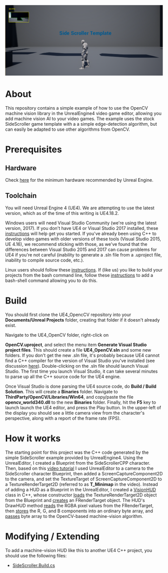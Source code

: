 <img src="ue4opencv.png" width=800>

# About
This repository contains a simple example of how to use the OpenCV machine vision library in the UnrealEngine4
video game editor, allowing you add machine vision AI to your video games.  The example uses the stock SideScroller
game template with a a simple edge-detection algorithm, but can easily be
adapted to use other algorithms from OpenCV.

# Prerequisites

## Hardware

Check [here](https://docs.unrealengine.com/latest/INT/GettingStarted/RecommendedSpecifications/)
for the minimum hardware recommended by Unreal Engine.

## Toolchain

You will need Unreal Engine 4 (UE4). We are attempting to use the latest version, which as of the time of this
writing is UE4.18.2.  

Windows users will need Visual Studio Community (we're using the latest version, 2017).
If you don't have UE4 or Visual Studio 2017 installed, these
[instructions](https://docs.unrealengine.com/latest/INT/Programming/Development/VisualStudioSetup/#visualstudio2017users) 
will help get you started. If you've already been using C++ to develop video games with
older versions of these tools (Visual Studio 2015, UE 4.16), we recommend sticking with those, as we've found that
the differences between Visual Studio 2015 and 2017 can cause problems for UE4 if you're not careful (inability
to generate a .sln file from a .uproject file, inability to compile source code, etc.).

Linux users should follow these [instructions](https://wiki.unrealengine.com/Building\_On\_Linux).  If (like us) you like
to build your projects from the bash command line, follow these
[instructions](https://forums.unrealengine.com/development-discussion/c-gameplay-programming/97022-linux-how-to-compile-c-scripts-from-terminal) to add a bash-shell command allowing you to do this.

# Build

You should first clone the UE4_OpencCV repository into your <b>Documents/Unreal Projects</b> folder, creating
that folder if it doesn't already exist.

Navigate to the UE4_OpenCV folder, right-click on

<b>OpenCV.uproject</b>, and select the menu item <b>Generate Visual Studio project files</b>.  This
should create a file <b>UE4_OpenCV.sln</b> and some new folders.
If you don't get the new .sln file, it's probably because UE4 cannot find a C++ compiler for
the version of Visual Studio you've installed (see discussion 
[here](https://docs.unrealengine.com/latest/INT/Programming/Development/VisualStudioSetup/#beforesetting-upyourue4-to-vsworkflow)).  Double-clicking on the .sln file should launch Visual Studio.  The first time you
launch Visual Studio, it can take several minutes to parse up all the C++ source
code for the UE4 engine.  

Once Visual Studio is done parsing the UE4 source code, do <b>Build / Build Solution</b>.  This will create
a <b>Binaries</b> folder.  Navigate to <b>ThirdParty/OpenCV/Libraries/Win64</b>, and copy/paste the 
file <b>opencv_world340.dll</b> to the new <b>Binaries</b> folder.  Finally, hit the <b>F5</b> key to launch
launch the UE4 editor, and press the Play button. In the upper-left of the display you should see a little 
camera view from the character's perspective, along with a report of the frame rate (FPS).

# How it works

The starting point for this project was the C++ code generated by the simple SideScroller example provided by 
UnrealEngine4.  Using the UnrealEditor, I created a Blueprint from the SideScrollerCPP character.
Then, based on this [video tutorial](https://www.youtube.com/watch?v=adYVI5XYmoI) I
used UnrealEditor to a camera to the SideScroller character Blueprint, then added a ScreenCaptureComponent2D
to the camera, and set the TextureTarget of ScreenCaptureComponent2D to a TextureRenderTarget2D (referred to
as <b>T_Minimap</b> in the video).  Instead of adding a HUD as a Blueprint in the UnrealEditor, I created
a [VisionHUD](Source/SideScrollerCPP/VisionHUD.h) class in C++, whose
constructor [loads](Source/SideScrollerCPP/VisionHUD.cpp#L16-L20)
the TextureRenderTarget2D object from the Blueprint and
[creates](Source/SideScrollerCPP/VisionHUD.cpp#L22-L30) an FRenderTarget object.  The HUD's DrawHUD method
[reads](Source/SideScrollerCPP/VisionHUD.cpp#L53-L54) the RGBA pixel values from the FRenderTarget,
then [stores](Source/SideScrollerCPP/VisionHUD.cpp#L65-L67) the R, G, and B components into an ordinary
byte array, and [passes](Source/SideScrollerCPP/VisionHUD.cpp#L82) byte array to the OpenCV-based
machine-vision algorithm.

# Modifying / Extending

To add a machine-vision HUD like this to another UE4 C++ project, you should use the following files:

* [SideScroller.Build.cs](Source/SideScrollerCPP/SideScroller.Build.cs)
